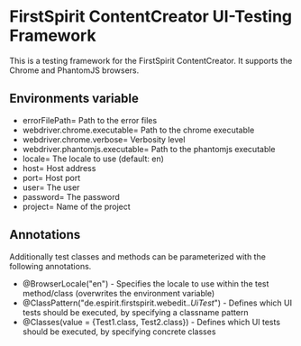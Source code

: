 # FirstSpirit ContentCreator UI-Testing Framework

This is a testing framework for the FirstSpirit ContentCreator. It supports the Chrome and PhantomJS browsers.

## Environments variable

* errorFilePath= Path to the error files
* webdriver.chrome.executable= Path to the chrome executable
* webdriver.chrome.verbose= Verbosity level
* webdriver.phantomjs.executable= Path to the phantomjs executable
* locale= The locale to use (default: en)
* host= Host address
* port= Host port
* user= The user
* password= The password
* project= Name of the project

## Annotations

Additionally test classes and methods can be parameterized with the following annotations.

* @BrowserLocale("en") - Specifies the locale to use within the test method/class (overwrites the environment variable)
* @ClassPattern("de.espirit.firstspirit.webedit.*.UiTest*") - Defines which UI tests should be executed, by specifying a classname pattern
* @Classes(value = {Test1.class, Test2.class}) - Defines which UI tests should be executed, by specifying concrete classes

